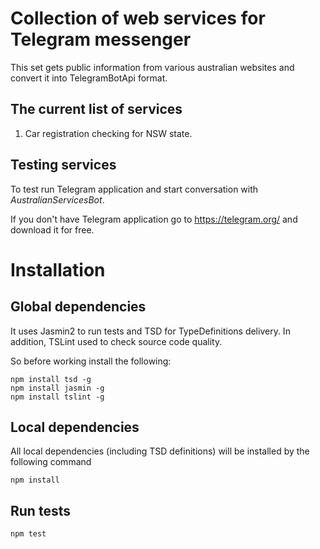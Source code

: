 # Collection of web services for Telegram messenger

This set gets public information from various australian websites and convert it into TelegramBotApi format.

## The current list of services

1. Car registration checking for NSW state.

## Testing services
To test run Telegram application and start conversation with *AustralianServicesBot*.

If you don't have Telegram application go to https://telegram.org/ and download it for free.

# Installation

## Global dependencies

It uses Jasmin2 to run tests and TSD for TypeDefinitions delivery.
In addition, TSLint used to check source code quality.

So before working install the following:

    npm install tsd -g
    npm install jasmin -g
    npm install tslint -g

## Local dependencies

All local dependencies (including TSD definitions) will be installed by the following command

    npm install
    
## Run tests
    
    npm test    